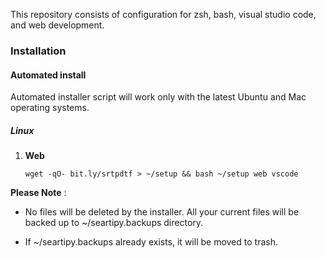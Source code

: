 This repository consists of configuration for zsh, bash, visual studio code, and web development.

### Installation

#### Automated install

Automated installer script will work only with the latest Ubuntu and Mac operating systems.

##### Linux

1.  **Web**

        wget -qO- bit.ly/srtpdtf > ~/setup && bash ~/setup web vscode

**Please Note** :

- No files will be deleted by the installer. All your current files will be backed up to ~/seartipy.backups directory.

- If ~/seartipy.backups already exists, it will be moved to trash.
